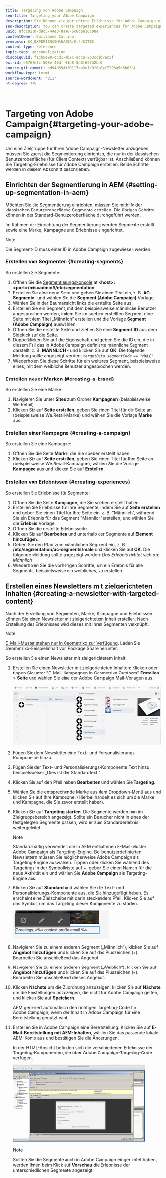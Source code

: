 ```yaml
---
title: Targeting von Adobe Campaign
seo-title: Targeting your Adobe Campaign
description: Sie können zielgerichtete Erlebnisse für Adobe Campaign erstellen, nachdem Sie die Segmentierung eingerichtet haben.
seo-description: You can create targeted experiences for Adobe Campaign after setting up segmentation
uuid: 8fcc9210-d8c5-44e3-8aa8-6c6db810c98e
contentOwner: Guillaume Carlino
products: SG_EXPERIENCEMANAGER/6.4/SITES
content-type: reference
topic-tags: personalization
discoiquuid: f1cb5e98-ccd1-4b2c-acca-2b3cc1b7ac5f
exl-id: e5762efc-508e-40df-91d8-5a6f69332bd0
source-git-commit: bd94d3949f0117aa3e1c9f0e84f7293a5d6b03b4
workflow-type: tm+mt
source-wordcount: '811'
ht-degree: 78%

---
```


# Targeting von Adobe Campaign{#targeting-your-adobe-campaign}

Um eine Zielgruppe für Ihren Adobe Campaign-Newsletter anzugeben, müssen Sie zuerst die Segmentierung einrichten, die nur in der klassischen Benutzeroberfläche (für Client Context) verfügbar ist. Anschließend können Sie Targeting-Erlebnisse für Adobe Campaign erstellen. Beide Schritte werden in diesem Abschnitt beschrieben.

## Einrichten der Segmentierung in AEM {#setting-up-segmentation-in-aem}

Möchten Sie die Segmentierung einrichten, müssen Sie mithilfe der klassischen Benutzeroberfläche Segmente erstellen. Die übrigen Schritte können in der Standard-Benutzeroberfläche durchgeführt werden.

Im Rahmen der Einrichtung der Segmentierung werden Segmente erstellt sowie eine Marke, Kampagne und Erlebnisse eingerichtet.

>[!NOTE]
>
>Die Segment-ID muss einer ID in Adobe Campaign zugewiesen werden.

### Erstellen von Segmenten {#creating-segments}

So erstellen Sie Segmente:

1. Öffnen Sie die [Segmentierungskonsole](http://localhost:4502/miscadmin#/etc/segmentation) at **&lt;host>:&lt;port>/miscadmin#/etc/segmentation**.
1. Erstellen Sie eine neue Seite und geben Sie einen Titel ein, z. B. **AC-Segmente**- und wählen Sie die **Segment (Adobe Campaign)** Vorlage.
1. Wählen Sie in der Baumansicht links die erstellte Seite aus.
1. Erstellen Sie ein Segment, mit dem beispielsweise männliche Benutzer angesprochen werden, indem Sie im soeben erstellten Segment eine Seite mit dem Titel „Männlich“ erstellen und die Vorlage **Segment (Adobe Campaign)** auswählen.
1. Öffnen Sie die erstellte Seite und ziehen Sie eine **Segment-ID** aus dem Sidekick auf die Seite.
1. Doppelklicken Sie auf die Eigenschaft und geben Sie die ID ein, die in diesem Fall das in Adobe Campaign definierte männliche Segment darstellt, z. B. **MÄNNLICH** - und klicken Sie auf **OK**. Die folgende Meldung sollte angezeigt werden: *`targetData.segmentCode == "MALE"`*
1. Wiederholen Sie diese Schritte für ein weiteres Segment, beispielsweise eines, mit dem weibliche Benutzer angesprochen werden.

### Erstellen neuer Marken {#creating-a-brand}

So erstellen Sie eine Marke:

1. Navigieren Sie unter **Sites** zum Ordner **Kampagnen** (beispielsweise We.Retail).
1. Klicken Sie auf **Seite erstellen**, geben Sie einen Titel für die Seite an (beispielsweise We.Retail-Marke) und wählen Sie die Vorlage **Marke** aus.

### Erstellen einer Kampagne {#creating-a-campaign}

So erstellen Sie eine Kampagne:

1. Öffnen Sie die Seite **Marke**, die Sie soeben erstellt haben.
1. Klicken Sie auf **Seite erstellen**, geben Sie einen Titel für Ihre Seite an (beispielsweise We.Retail-Kampagne), wählen Sie die Vorlage **Kampagne** aus und klicken Sie auf **Erstellen**.

### Erstellen von Erlebnissen {#creating-experiences}

So erstellen Sie Erlebnisse für Segmente:

1. Öffnen Sie die Seite **Kampagne**, die Sie soeben erstellt haben.
1. Erstellen Sie Erlebnisse für Ihre Segmente, indem Sie auf **Seite erstellen** und geben Sie einen Titel für Ihre Seite ein, z. B. &quot;Männlich&quot;, während Sie ein Erlebnis für das Segment &quot;Männlich&quot;erstellen, und wählen Sie die **Erlebnis** Vorlage.
1. Öffnen Sie die erstellte Erlebnisseite.
1. Klicken Sie auf **Bearbeiten** und unterhalb der Segmente auf **Element hinzufügen**.
1. Geben Sie den Pfad zum männlichen Segment ein, z. B. **/etc/segmentation/ac-segments/male** und klicken Sie auf **OK**. Die folgende Meldung sollte angezeigt werden: *Das Erlebnis richtet sich an: Männlich*
1. Wiederholen Sie die vorherigen Schritte, um ein Erlebnis für alle Segmente, beispielsweise ein weibliches, zu erstellen.

## Erstellen eines Newsletters mit zielgerichteten Inhalten {#creating-a-newsletter-with-targeted-content}

Nach der Erstellung von Segmenten, Marke, Kampagne und Erlebnissen können Sie einen Newsletter mit zielgerichtetem Inhalt erstellen. Nach Erstellung des Erlebnisses wird dieses mit Ihren Segmenten verknüpft.

>[!NOTE]
>
>[E-Mail-Muster stehen nur in Geometrixx zur Verfügung](/help/sites-developing/we-retail.md). Laden Sie Geometrixx-Beispielinhalt von Package Share herunter.

So erstellen Sie einen Newsletter mit zielgerichtetem Inhalt:

1. Erstellen Sie einen Newsletter mit zielgerichteten Inhalten: Klicken oder tippen Sie unter &quot;E-Mail-Kampagnen in Geometrixx Outdoors&quot; **Erstellen** > **Seite** und wählen Sie eine der Adobe Campaign Mail-Vorlagen aus.

   ![chlimage_1-188](assets/chlimage_1-188.png)

1. Fügen Sie dem Newsletter eine Text- und Personalisierungs-Komponente hinzu.
1. Fügen Sie der Text- und Personalisierungs-Komponente Text hinzu, beispielsweise: „Dies ist der Standardtext.“
1. Klicken Sie auf den Pfeil neben **Bearbeiten** und wählen Sie **Targeting**.
1. Wählen Sie die entsprechende Marke aus dem Dropdown-Menü aus und klicken Sie auf Ihre Kampagne. (Hierbei handelt es sich um die Marke und Kampagne, die Sie zuvor erstellt haben).
1. Klicken Sie auf **Targeting starten**. Die Segmente werden nun im Zielgruppebereich angezeigt. Sollte ein Besucher nicht in eines der festgelegten Segmente passen, wird er zum Standarderlebnis weitergeleitet.

   >[!NOTE]
   >
   >Standardmäßig verwenden die in AEM enthaltenen E-Mail-Muster Adobe Campaign als Targeting-Engine. Bei benutzerdefinierten Newslettern müssen Sie möglicherweise Adobe Campaign als Targeting-Engine auswählen. Tippen oder klicken Sie während des Targetings in der Symbolleiste auf +, geben Sie einen Namen für die neue Aktivität ein und wählen Sie **Adobe Campaign** als Targeting-Engine aus.

1. Klicken Sie auf **Standard** und wählen Sie die Text- und Personalisierungs-Komponente aus, die Sie hinzugefügt haben. Es erscheint eine Zielscheibe mit darin steckendem Pfeil. Klicken Sie auf das Symbol, um das Targeting dieser Komponente zu starten.

   ![chlimage_1-189](assets/chlimage_1-189.png)

1. Navigieren Sie zu einem anderen Segment („Männlich“), klicken Sie auf **Angebot hinzufügen** und klicken Sie auf das Pluszeichen (+). Bearbeiten Sie anschließend das Angebot.
1. Navigieren Sie zu einem anderen Segment („Weiblich“), klicken Sie auf **Angebot hinzufügen** und klicken Sie auf das Pluszeichen (+). Bearbeiten Sie anschließend dieses Angebot.
1. Klicken **Nächste** um die Zuordnung anzuzeigen, klicken Sie auf **Nächste** um die Einstellungen anzuzeigen, die nicht für Adobe Campaign gelten, und klicken Sie auf **Speichern**.

   AEM generiert automatisch den richtigen Targeting-Code für Adobe Campaign, wenn der Inhalt in Adobe Campaign für eine Bereitstellung genutzt wird.

1. Erstellen Sie in Adobe Campaign eine Bereitstellung: Klicken Sie auf **E-Mail-Bereitstellung mit AEM-Inhalten**, wählen Sie das passende lokale AEM-Konto aus und bestätigen Sie die Änderungen.

   In der HTML-Ansicht befinden sich die verschiedenen Erlebnisse der Targeting-Komponenten, die über Adobe Campaign-Targeting-Code verfügen.

   ![chlimage_1-190](assets/chlimage_1-190.png)

   >[!NOTE]
   >
   >Sollten Sie die Segmente auch in Adobe Campaign eingerichtet haben, werden Ihnen beim Klick auf **Vorschau** die Erlebnisse der unterschiedlichen Segmente angezeigt.
